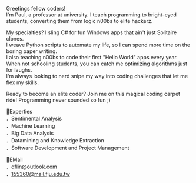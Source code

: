 Greetings fellow coders! <BR>
I'm Paul, a professor at university. I teach programming to bright-eyed students, converting them from logic n00bs to elite hackerz. <Br>

My specialties? I sling C# for fun Windows apps that ain't just Solitaire clones.<Br> 
I weave Python scripts to automate my life, so I can spend more time on the boring paper writing.<Br>
I also teaching n00bs to code their first "Hello World" apps every year.<Br>
When not schooling students, you can catch me optimizing algorithms just for laughs.<Br>
I'm always looking to nerd snipe my way into coding challenges that let me flex my skills.<Br>

Ready to become an elite coder? Join me on this magical coding carpet ride! Programming never sounded so fun ;)<Br> 

🥇Experties<Br> 
．Sentimental Analysis<Br> 
．Machine Learning<Br> 
．Big Data Analysis<Br> 
．Datamining and Knowledge Extraction<Br> 
．Software Development and Project Management<Br> 

📧EMail<Br> 
．qflin@outlook.com<Br> 
．155360@mail.fju.edu.tw<Br> 
